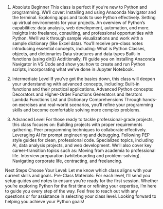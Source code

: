 1. Absolute Beginner
This class is perfect if you’re new to Python and programming. We’ll cover:
Installing and using Anaconda Navigator and the terminal.
Exploring apps and tools to use Python effectively.
Setting up virtual environments for your projects.
An overview of Python’s capabilities: data analysis, web development, automation, and more.
Insights into freelance, consulting, and professional opportunities with Python.
We’ll walk through sample visualizations and work with a sample dictionary (like Excel data). You’ll receive pre-class notes introducing essential concepts, including:
What is Python
Classes, objects, and dictionaries
Data structures and data types
Built-in functions (using dir())
Additionally, I’ll guide you on installing Anaconda Navigator in VS Code and show you how to create and run Python scripts, incorporating what we’ve done in Jupyter Notebook.

2. Intermediate Level
If you’ve got the basics down, this class will deepen your understanding with advanced concepts, including:
Built-in functions and their practical applications.
Advanced Python concepts:
Decorators and Higher-Order Functions
Generators and Iterators
Lambda Functions
List and Dictionary Comprehensions
Through hands-on exercises and real-world scenarios, you’ll refine your programming skills and become comfortable solving more complex problems.

3. Advanced Level
For those ready to tackle professional-grade projects, this class focuses on:
Building projects with proper requirements gathering.
Peer programming techniques to collaborate effectively.
Leveraging AI for prompt engineering and debugging.
Following PEP style guides for clean, professional code.
Specialized topics, including AI, data analysis projects, and web development.
We’ll also cover key career-transition topics such as:
Moving from academia to professional life.
Interview preparation (whiteboarding and problem-solving).
Navigating corporate life, contracting, and freelancing.

Next Steps
Choose Your Level: Let me know which class aligns with your current skills and goals.
Pre-Class Materials: For each level, I’ll send you setup guides and notes to ensure you’re ready for the first session.
Whether you’re exploring Python for the first time or refining your expertise, I’m here to guide you every step of the way. Feel free to reach out with any questions or for assistance in selecting your class level.
Looking forward to helping you achieve your Python goals!
